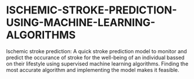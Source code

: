 # ISCHEMIC-STROKE-PREDICTION-USING-MACHINE-LEARNING-ALGORITHMS    
Ischemic stroke prediction: A quick stroke prediction model to monitor and predict the occurance of stroke for the well-being of an individual bassed on their lifestyle using supervised machine learning algorithms. Finding the most accurate algorithm and implementing the model makes it feasible.
